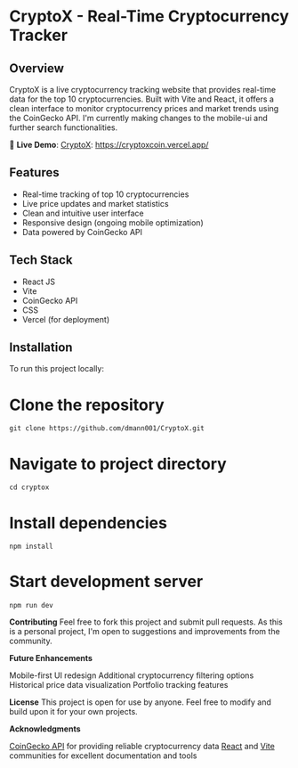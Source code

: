 # CryptoX - Real-Time Cryptocurrency Tracker

## Overview
CryptoX is a live cryptocurrency tracking website that provides real-time data for the top 10 cryptocurrencies. Built with Vite and React, it offers a clean interface to monitor cryptocurrency prices and market trends using the CoinGecko API. I'm currently making changes to the mobile-ui and further search functionalities.

🚀 **Live Demo**: [CryptoX](https://cryptoxcoin.vercel.app/): https://cryptoxcoin.vercel.app/

## Features
* Real-time tracking of top 10 cryptocurrencies
* Live price updates and market statistics
* Clean and intuitive user interface
* Responsive design (ongoing mobile optimization)
* Data powered by CoinGecko API

## Tech Stack
* React JS
* Vite
* CoinGecko API
* CSS
* Vercel (for deployment)

## Installation
To run this project locally:
# Clone the repository

    git clone https://github.com/dmann001/CryptoX.git

# Navigate to project directory

    cd cryptox

# Install dependencies

    npm install

# Start development server

    npm run dev


**Contributing**
Feel free to fork this project and submit pull requests. As this is a personal project, I'm open to suggestions and improvements from the community.

**Future Enhancements**

Mobile-first UI redesign
Additional cryptocurrency filtering options
Historical price data visualization
Portfolio tracking features

**License**
This project is open for use by anyone. Feel free to modify and build upon it for your own projects.

**Acknowledgments**

[CoinGecko API](https://docs.coingecko.com/v3.0.1/reference/introduction) for providing reliable cryptocurrency data
[React](https://react.dev/) and [Vite](https://vite.dev/) communities for excellent documentation and tools
